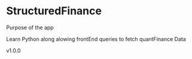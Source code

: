 # StructuredFinance

Purpose of the app

Learn Python along alowing frontEnd queries to fetch quantFinance Data

v1.0.0

